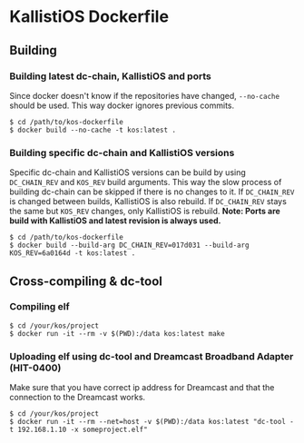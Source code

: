 # KallistiOS Dockerfile

## Building

### Building latest dc-chain, KallistiOS and ports
Since docker doesn't know if the repositories have changed, ```--no-cache``` should be used. This way docker ignores previous commits.
```
$ cd /path/to/kos-dockerfile
$ docker build --no-cache -t kos:latest .
```

### Building specific dc-chain and KallistiOS versions
Specific dc-chain and KallistiOS versions can be build by using ```DC_CHAIN_REV``` and ```KOS_REV``` build arguments. This way the slow process of building dc-chain can be skipped if there is no changes to it. If ```DC_CHAIN_REV``` is changed between builds, KallistiOS is also rebuild. If ```DC_CHAIN_REV``` stays the same but ```KOS_REV``` changes, only KallistiOS is rebuild. **Note: Ports are build with KallistiOS and latest revision is always used.**
```
$ cd /path/to/kos-dockerfile
$ docker build --build-arg DC_CHAIN_REV=017d031 --build-arg KOS_REV=6a0164d -t kos:latest .
```

## Cross-compiling & dc-tool

### Compiling elf
```
$ cd /your/kos/project
$ docker run -it --rm -v $(PWD):/data kos:latest make
```

### Uploading elf using dc-tool and Dreamcast Broadband Adapter (HIT-0400)
Make sure that you have correct ip address for Dreamcast and that the connection to the Dreamcast works.
```
$ cd /your/kos/project
$ docker run -it --rm --net=host -v $(PWD):/data kos:latest "dc-tool -t 192.168.1.10 -x someproject.elf"
```
